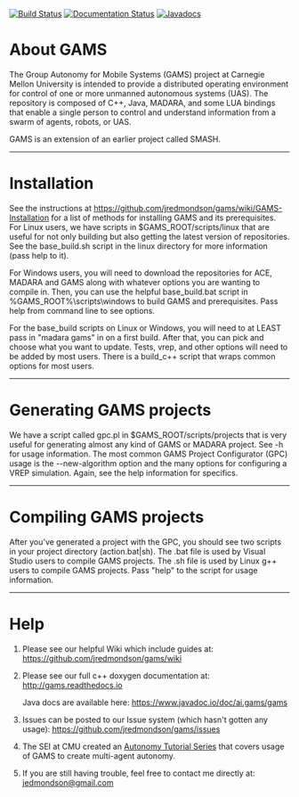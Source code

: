 [![Build Status](https://travis-ci.org/jredmondson/gams.svg?branch=master)](https://travis-ci.org/jredmondson/gams) [![Documentation Status](https://readthedocs.org/projects/gams/badge/?version=latest)](https://gams.readthedocs.io/en/latest/?badge=latest) [![Javadocs](https://www.javadoc.io/badge/ai.gams/gams.svg)](https://www.javadoc.io/doc/ai.gams/gams)

# About GAMS

The Group Autonomy for Mobile Systems (GAMS) project at Carnegie Mellon University
is intended to provide a distributed operating environment for control of one or
more unmanned autonomous systems (UAS). The repository is composed of C++, Java,
MADARA, and some LUA bindings that enable a single person to control and understand
information from a swarm of agents, robots, or UAS.

GAMS is an extension of an earlier project called SMASH.

***

# Installation

See the instructions at https://github.com/jredmondson/gams/wiki/GAMS-Installation
for a list of methods for installing GAMS and its prerequisites. For Linux users,
we have scripts in $GAMS_ROOT/scripts/linux that are useful for not only building
but also getting the latest version of repositories. See the base_build.sh script
in the linux directory for more information (pass help to it).

For Windows users, you will need to download the repositories for ACE, MADARA and
GAMS along with whatever options you are wanting to compile in. Then, you can use
the helpful base_build.bat script in %GAMS_ROOT%\scripts\windows to build GAMS
and prerequisites. Pass help from command line to see options.

For the base_build scripts on Linux or Windows, you will need to at LEAST pass
in "madara gams" in on a first build. After that, you can pick
and choose what you want to update. Tests, vrep, and other options will need
to be added by most users. There is a build_c++ script that wraps common options
for most users.

***

# Generating GAMS projects

We have a script called gpc.pl in $GAMS_ROOT/scripts/projects that is very useful
for generating almost any kind of GAMS or MADARA project. See -h for usage
information. The most common GAMS Project Configurator (GPC) usage is the
--new-algorithm option and the many options for configuring a VREP simulation.
Again, see the help information for specifics.

***

# Compiling GAMS projects

After you've generated a project with the GPC, you should see two scripts in
your project directory (action.bat|sh). The .bat file is used by Visual Studio
users to compile GAMS projects. The .sh file is used by Linux g++ users to
compile GAMS projects. Pass "help" to the script for usage information.

***

# Help

  1. Please see our helpful Wiki which include guides at:
     https://github.com/jredmondson/gams/wiki

  2. Please see our full c++ doxygen documentation at:
     http://gams.readthedocs.io

     Java docs are available here:
     https://www.javadoc.io/doc/ai.gams/gams

  3. Issues can be posted to our Issue system (which hasn't gotten any usage):
     https://github.com/jredmondson/gams/issues

  4. The SEI at CMU created an [Autonomy Tutorial Series](https://www.youtube.com/watch?v=Cuaxt0Ow7DI&list=PL2htjCHh_RcyqGXpHY6fSt3skqxJRiBH3) that covers usage of GAMS to create multi-agent autonomy.

  5. If you are still having trouble, feel free to contact me directly at:
     jedmondson@gmail.com
